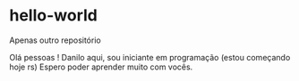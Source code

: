 # hello-world
Apenas outro repositório

Olá pessoas !
Danilo aqui, sou iniciante em programação (estou começando hoje rs)
Espero poder aprender muito com vocês.
